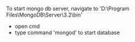 To start mongo db server, navigate to 'D:\Program Files\MongoDB\Server\3.2\bin'
- open cmd
- type command 'mongod' to start database